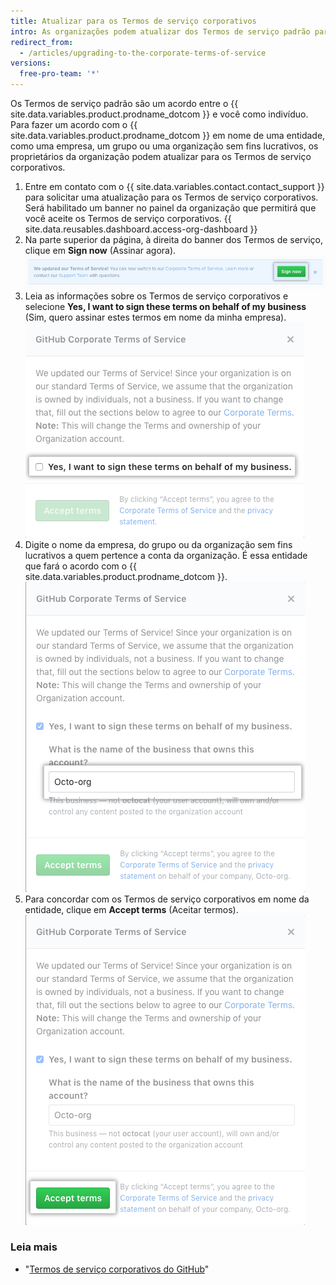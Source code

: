 ```yaml
---
title: Atualizar para os Termos de serviço corporativos
intro: As organizações podem atualizar dos Termos de serviço padrão para os Termos de serviço corporativos.
redirect_from:
  - /articles/upgrading-to-the-corporate-terms-of-service
versions:
  free-pro-team: '*'
---
```


Os Termos de serviço padrão são um acordo entre o {{ site.data.variables.product.prodname_dotcom }} e você como indivíduo. Para fazer um acordo com o {{ site.data.variables.product.prodname_dotcom }} em nome de uma entidade, como uma empresa, um grupo ou uma organização sem fins lucrativos, os proprietários da organização podem atualizar para os Termos de serviço corporativos.

1. Entre em contato com o {{ site.data.variables.contact.contact_support }} para solicitar uma atualização para os Termos de serviço corporativos. Será habilitado um banner no painel da organização que permitirá que você aceite os Termos de serviço corporativos.
{{ site.data.reusables.dashboard.access-org-dashboard }}
3. Na parte superior da página, à direita do banner dos Termos de serviço, clique em **Sign now** (Assinar agora). ![Botão Sign now (Assinar agora)](/assets/images/help/organizations/sign-now-button.png)
4. Leia as informações sobre os Termos de serviço corporativos e selecione **Yes, I want to sign these terms on behalf of my business** (Sim, quero assinar estes termos em nome da minha empresa). ![Caixa de seleção para assinar em nome da empresa](/assets/images/help/organizations/sign-on-behalf-business.png)
5. Digite o nome da empresa, do grupo ou da organização sem fins lucrativos a quem pertence a conta da organização. É essa entidade que fará o acordo com o {{ site.data.variables.product.prodname_dotcom }}. ![Campo Business name (Nome da empresa)](/assets/images/help/organizations/business-name-field.png)
6. Para concordar com os Termos de serviço corporativos em nome da entidade, clique em **Accept terms** (Aceitar termos). ![Botão Accept terms (Aceitar termos)](/assets/images/help/organizations/accept-terms-button.png)

### Leia mais
- "[Termos de serviço corporativos do GitHub](/articles/github-corporate-terms-of-service/)"

